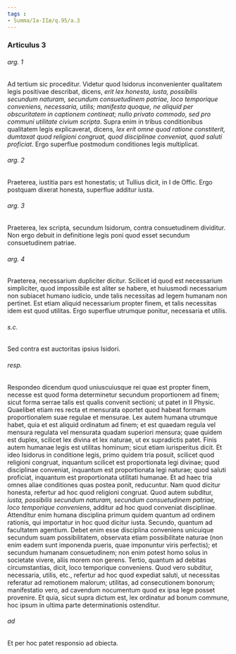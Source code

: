```yaml
---
tags : 
- Summa/Ia-IIæ/q.95/a.3
---
```


### Articulus 3

###### arg. 1
Ad tertium sic proceditur. Videtur quod Isidorus inconvenienter qualitatem legis positivae describat, dicens, *erit lex honesta, iusta, possibilis secundum naturam, secundum consuetudinem patriae, loco temporique conveniens, necessaria, utilis; manifesta quoque, ne aliquid per obscuritatem in captionem contineat; nullo privato commodo, sed pro communi utilitate civium scripta*. Supra enim in tribus conditionibus qualitatem legis explicaverat, dicens, *lex erit omne quod ratione constiterit, dumtaxat quod religioni congruat, quod disciplinae conveniat, quod saluti proficiat*. Ergo superflue postmodum conditiones legis multiplicat.

###### arg. 2
Praeterea, iustitia pars est honestatis; ut Tullius dicit, in I de Offic. Ergo postquam dixerat honesta, superflue additur iusta.

###### arg. 3
Praeterea, lex scripta, secundum Isidorum, contra consuetudinem dividitur. Non ergo debuit in definitione legis poni quod esset secundum consuetudinem patriae.

###### arg. 4
Praeterea, necessarium dupliciter dicitur. Scilicet id quod est necessarium simpliciter, quod impossibile est aliter se habere, et huiusmodi necessarium non subiacet humano iudicio, unde talis necessitas ad legem humanam non pertinet. Est etiam aliquid necessarium propter finem, et talis necessitas idem est quod utilitas. Ergo superflue utrumque ponitur, necessaria et utilis.

###### s.c.
Sed contra est auctoritas ipsius Isidori.

###### resp.
Respondeo dicendum quod uniuscuiusque rei quae est propter finem, necesse est quod forma determinetur secundum proportionem ad finem; sicut forma serrae talis est qualis convenit sectioni; ut patet in II Physic. Quaelibet etiam res recta et mensurata oportet quod habeat formam proportionalem suae regulae et mensurae. Lex autem humana utrumque habet, quia et est aliquid ordinatum ad finem; et est quaedam regula vel mensura regulata vel mensurata quadam superiori mensura; quae quidem est duplex, scilicet lex divina et lex naturae, ut ex supradictis patet. Finis autem humanae legis est utilitas hominum; sicut etiam iurisperitus dicit. Et ideo Isidorus in conditione legis, primo quidem tria posuit, scilicet quod religioni congruat, inquantum scilicet est proportionata legi divinae; quod disciplinae conveniat, inquantum est proportionata legi naturae; quod saluti proficiat, inquantum est proportionata utilitati humanae. Et ad haec tria omnes aliae conditiones quas postea ponit, reducuntur. Nam quod dicitur honesta, refertur ad hoc quod religioni congruat. Quod autem subditur, *iusta, possibilis secundum naturam, secundum consuetudinem patriae, loco temporique conveniens*, additur ad hoc quod conveniat disciplinae. Attenditur enim humana disciplina primum quidem quantum ad ordinem rationis, qui importatur in hoc quod dicitur iusta. Secundo, quantum ad facultatem agentium. Debet enim esse disciplina conveniens unicuique secundum suam possibilitatem, observata etiam possibilitate naturae (non enim eadem sunt imponenda pueris, quae imponuntur viris perfectis); et secundum humanam consuetudinem; non enim potest homo solus in societate vivere, aliis morem non gerens. Tertio, quantum ad debitas circumstantias, dicit, loco temporique conveniens. Quod vero subditur, necessaria, utilis, etc., refertur ad hoc quod expediat saluti, ut necessitas referatur ad remotionem malorum; utilitas, ad consecutionem bonorum; manifestatio vero, ad cavendum nocumentum quod ex ipsa lege posset provenire. Et quia, sicut supra dictum est, lex ordinatur ad bonum commune, hoc ipsum in ultima parte determinationis ostenditur.

###### ad 
Et per hoc patet responsio ad obiecta.

